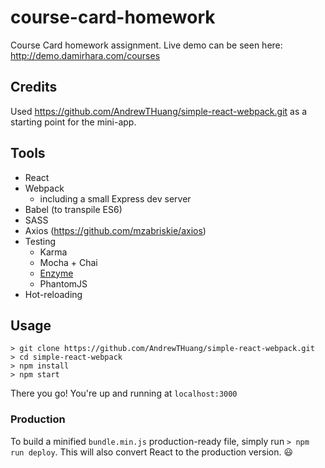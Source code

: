 # course-card-homework

Course Card homework assignment. Live demo can be seen here: http://demo.damirhara.com/courses

## Credits
Used https://github.com/AndrewTHuang/simple-react-webpack.git as a starting point for the mini-app.

## Tools
* React
* Webpack
  * including a small Express dev server
* Babel (to transpile ES6)
* SASS
* Axios (https://github.com/mzabriskie/axios)
* Testing
  * Karma
  * Mocha + Chai
  * [Enzyme](http://airbnb.io/enzyme/)
  * PhantomJS
* Hot-reloading

## Usage
```
> git clone https://github.com/AndrewTHuang/simple-react-webpack.git
> cd simple-react-webpack
> npm install
> npm start
```

There you go! You're up and running at ```localhost:3000```

### Production
To build a minified `bundle.min.js` production-ready file, simply run `> npm run deploy`. This will also convert React to the production version. 😃
